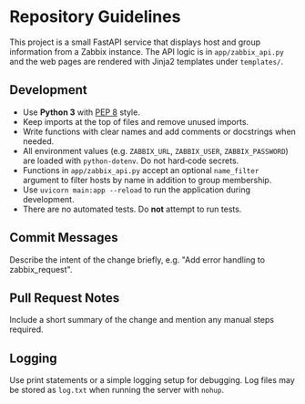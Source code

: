 # Repository Guidelines

This project is a small FastAPI service that displays host and group information
from a Zabbix instance. The API logic is in `app/zabbix_api.py` and the web
pages are rendered with Jinja2 templates under `templates/`.

## Development
- Use **Python 3** with [PEP 8](https://peps.python.org/pep-0008/) style.
- Keep imports at the top of files and remove unused imports.
- Write functions with clear names and add comments or docstrings when needed.
- All environment values (e.g. `ZABBIX_URL`, `ZABBIX_USER`, `ZABBIX_PASSWORD`)
  are loaded with `python-dotenv`. Do not hard‑code secrets.
- Functions in `app/zabbix_api.py` accept an optional `name_filter` argument to
  filter hosts by name in addition to group membership.
- Use `uvicorn main:app --reload` to run the application during development.
- There are no automated tests. Do **not** attempt to run tests.

## Commit Messages
Describe the intent of the change briefly, e.g. "Add error handling to
zabbix_request".

## Pull Request Notes
Include a short summary of the change and mention any manual steps required.

## Logging
Use print statements or a simple logging setup for debugging. Log files may be stored as `log.txt` when running the server with `nohup`.
